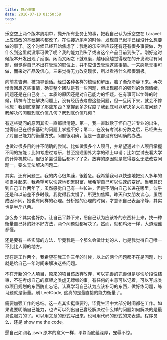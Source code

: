 ```yaml
---
title: 静心做事
date: 2016-07-10 01:50:58
tags:
---
```

乐空空上两个版本周期中，抛开所有业务上的事，把我自己认为乐空空在 Laravel 上应该改的基础架构都改了。在快接近尾声的时候，发现自己似乎已经没什么想要做的事了。这个时候已经开始焦虑了：我绝的乐空空应该还有还有很多事要做，为什么到这里就没事可做了呢？我的能力到头了或者这个产品目前到头了。刚好这时候版本开发出现了延误，闲而又闲之下就琢磨，越琢磨越觉得现在的开发流程有问题，但觉得自己不出在管理的职位上，并不应该去管理这些事情。一来感觉无事可做，而来对产品没信心，三来觉得无力改变现状，所以看待什么都很消极。

向前辈咨询，被领导谈话。经过各种各样的梳理和解压，脑子渐渐冷静下来。再次慢慢回想这些事情，确实整个团队是有一些问题，但出现那样的强烈的负面情绪，问题还是在自己身上。本质的原因还是对自己能力的怀疑。在有事可以忙碌的时候，精神专注在解决问题上，没有经历去考虑这些问题，但一旦闲下来，就会不停地想：我到底掌握了那些东西？掌握到多少程度？我到底可以解决多大程度问题？我解决的问题到底价值几何？我到底价值几何？

有这些疑问的原因其实一直都很清楚。第一，我一直耿耿于怀自己非专业的出生，觉得自己在很多基础的问题上掌握不好；第二，在没有考试和分数之后，已经失去了对自己能力的衡量方式。问题很明确，但是一直都没有很明确的办法。

也做过很多目的并不明确的尝试。比如做很多个人项目，并希望通过个人项目掌握不同的技能；比如考虑过考研，甚至投递国外大学的硕士申请；比如尝试去看大学的计算机教程。但很多尝试最后都不了了之。放弃的原因就是觉得要么无法改变问题一，要么无法解决问题二。

其实，还有问题三。我的内心很焦躁，很着急。我希望我可以快速地把别人多年的积累补起来，我希望可以快速地积累财富，我希望自己可以快速的变好。当我意识到自己工作两年了，虽然感觉自己有一些长进，但是不明白自己长进在哪里，似乎还是和以前差不多时候，我觉得我太慢了。所更加焦躁。昨天和女朋友谈心，虽然成因不同，她也有同样的心理。分析她的心理的时候，才意识自己表面冷静，其实也是半斤八两。

怎么办？其实也好办。让自己平静下来，把自己认为应该补的东西补上来，找一种衡量自己补的好不好方法，两个问题就都解决了。然而，就和鸡汤一样，大道理谁都懂。

还是要有一些实际的方法，毕竟我是一个那么会做计划的人，也是我觉得自己唯一不比比人弱的地方。

现在是工作两个，我希望在我工作三年的时候，以上的两个问题都不在是问题，也就是给自己一年时间来解决这些问题。

不在开新的个人项目，原来的项目该放弃放弃，可以完善的完善但是尽快阶段性结束，不在考虑自己的框架之类虚无缥缈的事。有任何的主意可以记着，可以写成类似项目规划的东西防止忘记。认真学习自己认为应该补习的东西，做好练习题，练习题就是衡量。刷 LeetCode, 这真的是最直接的能力衡量了。

需要加强工作的总结。这一点其实挺重要的，毕竟生活中大部分时间都在工作。如果说要明确自己能力，也许可以列出自己曾经解决过什么样的问题如何解决的是最具说服力的了。可以用文章的形式写出来，也可用代码的形式的来表述。程序员么，还是 show me the code。

愿自己如网名 jswh 原本的意义一样，平静而底蕴深厚，宠辱不惊。